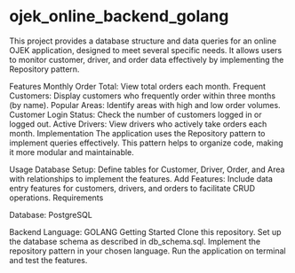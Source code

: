 # ojek_online_backend_golang
This project provides a database structure and data queries for an online OJEK application, designed to meet several specific needs. It allows users to monitor customer, driver, and order data effectively by implementing the Repository pattern.

Features
Monthly Order Total: View total orders each month.
Frequent Customers: Display customers who frequently order within three months (by name).
Popular Areas: Identify areas with high and low order volumes.
Customer Login Status: Check the number of customers logged in or logged out.
Active Drivers: View drivers who actively take orders each month.
Implementation
The application uses the Repository pattern to implement queries effectively. This pattern helps to organize code, making it more modular and maintainable.


Usage
Database Setup: Define tables for Customer, Driver, Order, and Area with relationships to implement the features.
Add Features: Include data entry features for customers, drivers, and orders to facilitate CRUD operations.
Requirements

Database: PostgreSQL 

Backend Language: GOLANG
Getting Started
Clone this repository.
Set up the database schema as described in db_schema.sql.
Implement the repository pattern in your chosen language.
Run the application on terminal and test the features.
